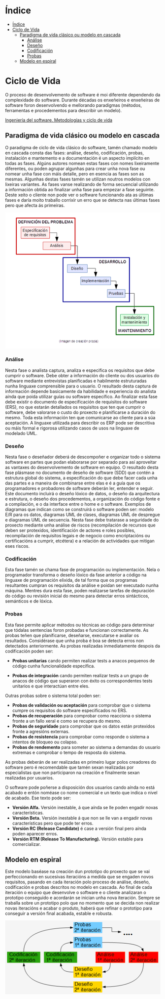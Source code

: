 # Índice

- [Índice](#índice)
- [Ciclo de Vida](#ciclo-de-vida)
  - [Paradigma de vida clásico ou modelo en cascada](#paradigma-de-vida-clásico-ou-modelo-en-cascada)
    - [Análise](#análise)
    - [Deseño](#deseño)
    - [Codificación](#codificación)
    - [Probas](#probas)
  - [Modelo en espiral](#modelo-en-espiral)


# Ciclo de Vida

O proceso de desenvolvemento de software é moi diferente dependendo da complexidade do software. 
Durante décadas os enxeñeiros e enxeñeiras de software foron desenvolvendo e mellorando paradigmas (métodos, ferramentas e procedementos para describir un modelo). 

[Ingeniería del software. Metodologías y ciclo de vida](https://www.academia.edu/13713066/Guia_de_ingenieria_del_software)


## Paradigma de vida clásico ou modelo en cascada

O paradigma de ciclo de vida clásico do software, tamén chamado modelo en cascada consta das fases: análise, deseño, codificación, probas, instalación e mantemento e a documentación é un aspecto implícito en todas as fases. Algúns autores nomean estas fases con nomes lixeiramente diferentes, ou poden agrupar algunhas para crear unha nova fase ou nomear unha fase con máis detalle, pero en esencia as fases son as mesmas.
Algunhas destas fases tamén se utilizan noutros modelos con lixeiras variantes.
As fases vanse realizando de forma secuencial utilizando a información obtida ao finalizar unha fase para empezar a fase seguinte. Deste xeito o cliente non pode ver o software funcionando ata as últimas fases e daría moito traballo corrixir un erro que se detecta nas últimas fases pero que afecta ás primeiras.

![cv](images/cv.png)

### Análise 

Nesta fase o analista captura, analiza e especifica os requisitos que debe cumprir o software. Debe obter a información do cliente ou dos usuarios do software mediante entrevistas planificadas e habilmente estruturadas nunha linguaxe comprensible para o
usuario. O resultado desta captura de información depende basicamente da habilidade e experiencia do analista aínda que poida utilizar guías ou software específico.
Ao finalizar esta fase debe existir o documento de especificación de requisitos do software (ERS), no que estarán detallados os requisitos que ten que cumprir o software, debe valorarse o custo do proxecto e planificarse a duración do mesmo. Toda esta
información ten que comunicarse ao cliente para a súa aceptación.
A linguaxe utilizada para describir os ERP pode ser descritiva ou máis formal e rigorosa utilizando casos de usos na linguaxe de modelado UML. 

### Deseño 

Nesta fase o deseñador deberá de descompoñer e organizar todo o sistema software en partes que podan elaborarse por separado para así aproveitar as vantaxes do
desenvolvemento de software en equipo.
O resultado desta fase plásmase no documento de deseño de software (SDD) que contén a estrutura global do sistema, a especificación do que debe facer cada unha das
partes e a maneira de combinarse entre elas e é a guía que os programadores e probadores de software deberán ler, entender e seguir. Este documento incluirá o deseño lóxico de datos, o deseño da arquitectura e estrutura, o deseño dos procedementos, a organización do código fonte e a compilación, e o da interface entre o home e o software. 
Exemplos de diagramas que indican como se construirá o software poden ser: modelo E/R para os datos, diagramas UML de clases, diagramas UML de despregue e diagramas UML de secuencia.
Nesta fase debe tratarase a seguridade do proxecto mediante unha análise de riscos (recompilación de recursos que deben ser protexidos, identificación de actores e roles posibles, recompilación de requisitos legais e de negocio como encriptacións ou certificacións a cumprir, etcétera) e a relación de actividades que mitigan eses riscos.

### Codificación 

Esta fase tamén se chama fase de programación ou implementación. Nela o programador transforma o deseño lóxico da fase anterior a código na linguaxe de programación elixida, de tal forma que os programas resultantes cumpran os requisitos da análise e poidan ser
executado nunha máquina.
Mentres dura esta fase, poden realizarse tarefas de depuración do código ou revisión inicial do mesmo para detectar erros sintácticos, semánticos e de lóxica.

### Probas 

Esta fase permite aplicar métodos ou técnicas ao código para determinar que tódalas sentencias foron probadas e funcionan correctamente.
As probas teñen que planificarse, deseñarse, executarse e avaliar os resultados.
Considérase que unha proba é boa se detecta erros non detectados anteriormente. As probas realizadas inmediatamente despois da codificación poden ser:
- **Probas unitarias** cando permiten realizar tests a anacos pequenos de código cunha funcionalidade específica.

- **Probas de integración** cando permiten realizar tests a un grupo de anacos de código que superaron con éxito os correspondentes tests unitarios e que interactúan entre eles.
  
Outras probas sobre o sistema total poden ser:
- **Probas de validación ou aceptación** para comprobar que o sistema cumpre os requisitos do software especificados no ERS.
- **Probas de recuperación** para comprobar como reacciona o sistema fronte a un fallo
xeral e como se recupera do mesmo.
- **Probas de seguridade** para comprobar que os datos están protexidos fronte a agresións externas.
- **Probas de resistencia** para comprobar como responde o sistema a intentos de bloqueo ou colapso.
- **Probas de rendemento** para someter ao sistema a demandas do usuario extremas e comprobar o tempo de resposta do sistema.


As probas deberán de ser realizadas en primeiro lugar polos creadores do software pero é recomendable que tamén sexan realizadas por especialistas que non participaron na
creación e finalmente sexan realizadas por usuarios.

O software pode poñerse a disposición dos usuarios cando aínda no está acabado e entón noméase co nome comercial e un texto que indica o nivel de acabado. Ese texto
pode ser:
- **Versión Alfa.** Versión inestable, á que aínda se lle poden engadir novas características.
- **Versión Beta.** Versión inestable á que non se lle van a engadir novas características
pero que pode ter erros.
- **Versión RC (Release Candidate)** é case a versión final pero aínda poden aparecer erros.
- **Versión RTM (Release To Manufacturing).** Versión estable para comercializar.


## Modelo en espiral

Este modelo baséase na creación dun prototipo do proxecto que se vai perfeccionando en sucesivas iteracións a medida que se engaden novos requisitos, pasando en cada iteración polo proceso de análise, deseño, codificación e probas descritos no modelo en cascada. Ao final de cada iteración o equipo que desenvolve o software e o cliente analizaran o prototipo conseguido e acordarán se inician unha nova iteración. Sempre se traballa sobre un prototipo polo que no momento que se decida non realizar novas iteracións e acabar o produto, haberá que refinar o prototipo para conseguir a versión final acabada, estable e robusta.

![cv](images/espiral.png)


